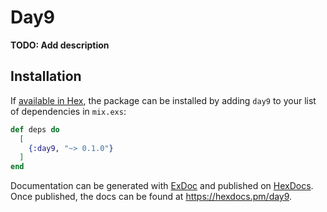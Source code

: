 # Day9

**TODO: Add description**

## Installation

If [available in Hex](https://hex.pm/docs/publish), the package can be installed
by adding `day9` to your list of dependencies in `mix.exs`:

```elixir
def deps do
  [
    {:day9, "~> 0.1.0"}
  ]
end
```

Documentation can be generated with [ExDoc](https://github.com/elixir-lang/ex_doc)
and published on [HexDocs](https://hexdocs.pm). Once published, the docs can
be found at <https://hexdocs.pm/day9>.
